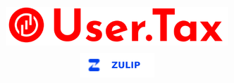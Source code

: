 <p align="center"><a href="https://user.tax"><img alt="User.Tax" src="https://raw.githubusercontent.com/user-tax/user.tax-img/main/f/logo-txt.svg"></a></p>
<p align="center">
<a href="https://user-tax.zulipchat.com"><img alt="Zulip" src="https://raw.githubusercontent.com/user-tax/user.tax-img/main/f/Zulip.svg"></a>
</p>



